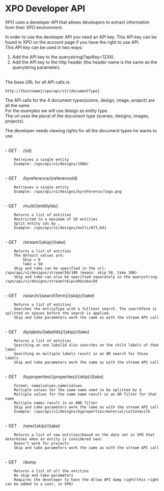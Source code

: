 ﻿# XPO Developer API

XPO uses a developer API that allows developers to extract information from their XPO environment.

In order to use the developer API you need an API key. This API key can be found in XPO on the account page if you have the right to use API.<br />
This API key can be used in two ways:

1.	Add the API key to the querystring(?apiKey=1234).
2.	Add the API key to the http header (the header name is the same as the querystring parameter).

<br />
The base URL for all API calls is: <br />
	
	http://{hostname}/xpo/api/v1/{documentType}
	
The API calls for the 4 document types(scene, design, image, project) are all the same.<br />
For the examples we will use design as entity type. <br />
The url uses the plural of the document type (scenes, designs, images, projects).

The developer needs viewing rights for all the document types he wants to use.

<br />
- GET &nbsp;&nbsp;&nbsp; /{id}

		Retreives a single entity
		Example: /xpo/api/v1/designs/1988/
<br />
- GET &nbsp;&nbsp;&nbsp; /byreference/{referenceId}

		Retrieves a single entity
		Example: /xpo/api/v1/designs/byreference/logo.png
<br />		
- GET &nbsp;&nbsp;&nbsp; /multi/{entitiyIds}

		Returns a list of entities
		Restricted to a maximum of 50 entities
		Split entity ids by ,
		Example: /xpo/api/v1/designs/multi/673,641
<br />		
- GET &nbsp;&nbsp;&nbsp; /stream/{skip}/{take}

		Returns a list of entities
		The default values are:
			Skip = 0
			Take = 50
		Skip and take can be specified in the url: /xpo/api/v1/designs/stream/50/100 (means: skip 50, take 100)
		Skip and take can also be specified separately in the querystring: /xpo/api/v1/designs/stream?skip=20&take=50
<br />		
- GET &nbsp;&nbsp;&nbsp; /search/{searchTerm}/{skip}/{take}

		Returns a list of entities
		Searches the entityType with a fulltext search. The searchTerm is splitted on spaces before the search is applied.
		Skip and take parameters work the same as with the stream API call
<br />	
- GET &nbsp;&nbsp;&nbsp; /bylabels/{labelIds}/{skip}/{take}

		Returns a list of entities
		Searching on one labelId also searches on the child labels of that label
		Searching on multiple labels result in an OR search for those labels
		Skip and take parameters work the same as with the stream API call
<br />
- GET &nbsp;&nbsp;&nbsp; /byproperties/{properties}/{skip}/{take}

		Format: name|values,name|values
		Multiple values for the same name need to be splitted by $
		Multiple values for the same name result in an OR filter for that name
		Multiple names result in an AND filter
		Skip and take parameters work the same as with the stream API call
		Example: /xpo/api/v1/designs/byproperties/material/cotton$silk
<br />		
- GET &nbsp;&nbsp;&nbsp; /new/{skip}/{take}

		Returns a list of new entities(based on the date set in XPO that determines when an entity is considered new)
		Doesn’t work for projects
		Skip and take parameters work the same as with the stream API call
<br />		
- GET &nbsp;&nbsp;&nbsp; /dump

		Returns a list of all the entities
		No skip and take parameters
		Requires the developer to have the Allow API dump right(this right can be added to a user, in XPO)
